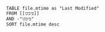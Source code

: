 ```dataview
TABLE file.mtime as "Last Modified"
FROM [[פיבקו]]
AND -"פיבקו"
SORT file.mtime desc
```
